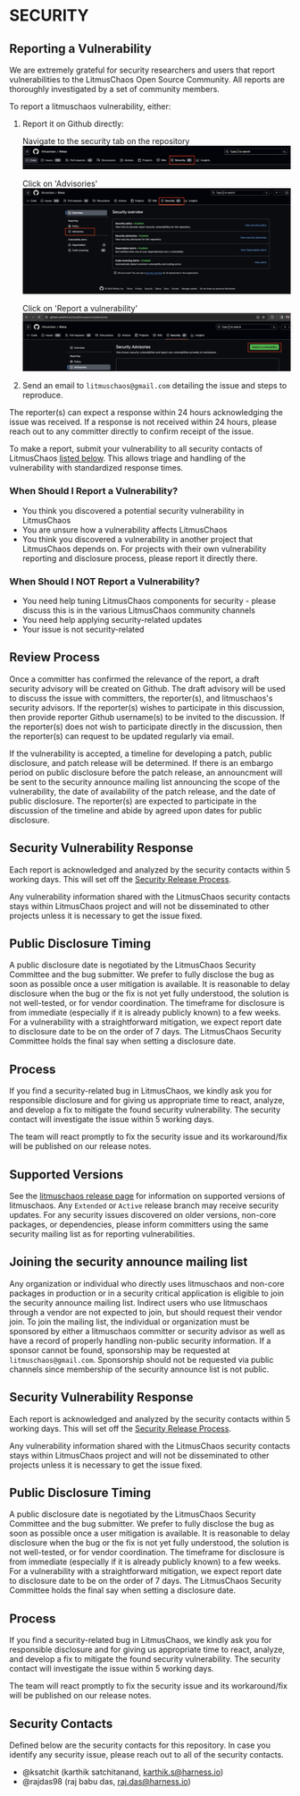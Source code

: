 # SECURITY

## Reporting a Vulnerability

We are extremely grateful for security researchers and users that report vulnerabilities to the LitmusChaos Open Source Community. All reports are thoroughly investigated by a set of community members.

To report a litmuschaos vulnerability, either:

1. Report it on Github directly:

    Navigate to the security tab on the repository
    ![Github Security Tab](./images/securityreport.png)

    Click on 'Advisories'
    ![Github Advisories tab](./images/security-reporting2.png)

    Click on 'Report a vulnerability'
   ![Github Report a Vulnerability](./images/security-reporting3.png)



    
2. Send an email to `litmuschaos@gmail.com` detailing the issue and steps
to reproduce.

The reporter(s) can expect a response within 24 hours acknowledging
the issue was received. If a response is not received within 24 hours, please
reach out to any committer directly to confirm receipt of the issue.


To make a report, submit your vulnerability to all security contacts of LitmusChaos [listed below](#security-contacts). This allows triage and handling of the vulnerability with standardized response times.

### When Should I Report a Vulnerability?

- You think you discovered a potential security vulnerability in LitmusChaos
- You are unsure how a vulnerability affects LitmusChaos
- You think you discovered a vulnerability in another project that LitmusChaos depends on. For projects with their own vulnerability reporting and disclosure process, please report it directly there.

### When Should I NOT Report a Vulnerability?

- You need help tuning LitmusChaos components for security - please discuss this is in the various LitmusChaos community channels
- You need help applying security-related updates
- Your issue is not security-related


## Review Process

Once a committer has confirmed the relevance of the report, a draft security
advisory will be created on Github. The draft advisory will be used to discuss
the issue with committers, the reporter(s), and litmuschaos's security advisors.
If the reporter(s) wishes to participate in this discussion, then provide
reporter Github username(s) to be invited to the discussion. If the reporter(s)
does not wish to participate directly in the discussion, then the reporter(s)
can request to be updated regularly via email.

If the vulnerability is accepted, a timeline for developing a patch, public
disclosure, and patch release will be determined. If there is an embargo period
on public disclosure before the patch release, an announcment will be sent to
the security announce mailing list announcing the scope of the vulnerability, the date of availability of the
patch release, and the date of public disclosure. The reporter(s) are expected
to participate in the discussion of the timeline and abide by agreed upon dates
for public disclosure.

## Security Vulnerability Response

Each report is acknowledged and analyzed by the security contacts within 5 working days. This will set off the [Security Release Process](#process).

Any vulnerability information shared with the LitmusChaos security contacts stays within LitmusChaos project and will not be disseminated to other projects unless it is necessary to get the issue fixed.

## Public Disclosure Timing

A public disclosure date is negotiated by the LitmusChaos Security Committee and the bug submitter. We prefer to fully disclose the bug as soon as possible once a user mitigation is available. It is reasonable to delay disclosure when the bug or the fix is not yet fully understood, the solution is not well-tested, or for vendor coordination. The timeframe for disclosure is from immediate (especially if it is already publicly known) to a few weeks. For a vulnerability with a straightforward mitigation, we expect report date to disclosure date to be on the order of 7 days. The LitmusChaos Security Committee holds the final say when setting a disclosure date.

## Process

If you find a security-related bug in LitmusChaos, we kindly ask you for responsible disclosure and for giving us appropriate time to react, analyze, and develop a fix to mitigate the found security vulnerability. The security contact will investigate the issue within 5 working days.

The team will react promptly to fix the security issue and its workaround/fix will be published on our release notes. 

## Supported Versions

See the [litmuschaos release page]()
for information on supported versions of litmuschaos. Any `Extended` or `Active`
release branch may receive security updates. For any security issues discovered
on older versions, non-core packages, or dependencies, please inform committers
using the same security mailing list as for reporting vulnerabilities.

## Joining the security announce mailing list

Any organization or individual who directly uses litmuschaos and non-core
packages in production or in a security critical application is eligible to join
the security announce mailing list. Indirect users who use litmuschaos through a
vendor are not expected to join, but should request their vendor join. To join
the mailing list, the individual or organization must be sponsored by either a
litmuschaos committer or security advisor as well as have a record of properly
handling non-public security information. If a sponsor cannot be found,
sponsorship may be requested at `litmuschaos@gmail.com`. Sponsorship should not
be requested via public channels since membership of the security announce list
is not public.


## Security Vulnerability Response

Each report is acknowledged and analyzed by the security contacts within 5 working days. This will set off the [Security Release Process](#process).

Any vulnerability information shared with the LitmusChaos security contacts stays within LitmusChaos project and will not be disseminated to other projects unless it is necessary to get the issue fixed.

## Public Disclosure Timing

A public disclosure date is negotiated by the LitmusChaos Security Committee and the bug submitter. We prefer to fully disclose the bug as soon as possible once a user mitigation is available. It is reasonable to delay disclosure when the bug or the fix is not yet fully understood, the solution is not well-tested, or for vendor coordination. The timeframe for disclosure is from immediate (especially if it is already publicly known) to a few weeks. For a vulnerability with a straightforward mitigation, we expect report date to disclosure date to be on the order of 7 days. The LitmusChaos Security Committee holds the final say when setting a disclosure date.

## Process

If you find a security-related bug in LitmusChaos, we kindly ask you for responsible disclosure and for giving us appropriate time to react, analyze, and develop a fix to mitigate the found security vulnerability. The security contact will investigate the issue within 5 working days.

The team will react promptly to fix the security issue and its workaround/fix will be published on our release notes. 

## Security Contacts

Defined below are the security contacts for this repository. In case you identify any security issue, please reach out to all of the security contacts.

- @ksatchit (karthik satchitanand, karthik.s@harness.io) 
- @rajdas98 (raj babu das, raj.das@harness.io)

